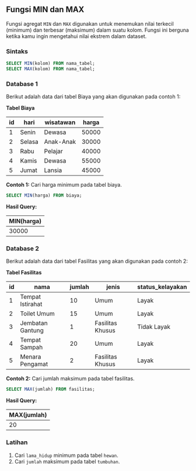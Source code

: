 ## Fungsi MIN dan MAX

Fungsi agregat `MIN` dan `MAX` digunakan untuk menemukan nilai terkecil (minimum) dan terbesar (maksimum) dalam suatu kolom. Fungsi ini berguna ketika kamu ingin mengetahui nilai ekstrem dalam dataset.

### Sintaks
```sql
SELECT MIN(kolom) FROM nama_tabel;
SELECT MAX(kolom) FROM nama_tabel;
```
### Database 1

Berikut adalah data dari tabel Biaya yang akan digunakan pada contoh 1:

**Tabel Biaya**

| id | hari  | wisatawan | harga  |
|----|-------|-----------|--------|
| 1  | Senin | Dewasa    | 50000  |
| 2  | Selasa| Anak-Anak | 30000  |
| 3  | Rabu  | Pelajar   | 40000  |
| 4  | Kamis | Dewasa    | 55000  |
| 5  | Jumat | Lansia    | 45000  |


**Contoh 1:**
Cari harga minimum pada tabel biaya.
```sql
SELECT MIN(harga) FROM biaya;
```
**Hasil Query:**

|MIN(harga)|
|----------|
|30000     |


### Database 2

Berikut adalah data dari tabel Fasilitas yang akan digunakan pada contoh 2:

**Tabel Fasilitas**

| id | nama             | jumlah | jenis             | status_kelayakan |
|----|------------------|--------|-------------------|------------------|
| 1  | Tempat Istirahat | 10     | Umum              | Layak            |
| 2  | Toilet Umum      | 15     | Umum              | Layak            |
| 3  | Jembatan Gantung | 1      | Fasilitas Khusus  | Tidak Layak      |
| 4  | Tempat Sampah    | 20     | Umum              | Layak            |
| 5  | Menara Pengamat  | 2      | Fasilitas Khusus  | Layak            |

**Contoh 2:**
Cari jumlah maksimum pada tabel fasilitas.
```sql
SELECT MAX(jumlah) FROM fasilitas;
```
**Hasil Query:**

|MAX(jumlah)|
|-----------|
|20         |


### Latihan
1. Cari `lama_hidup` minimum pada tabel `hewan`.
2. Cari `jumlah` maksimum pada tabel `tumbuhan`.

